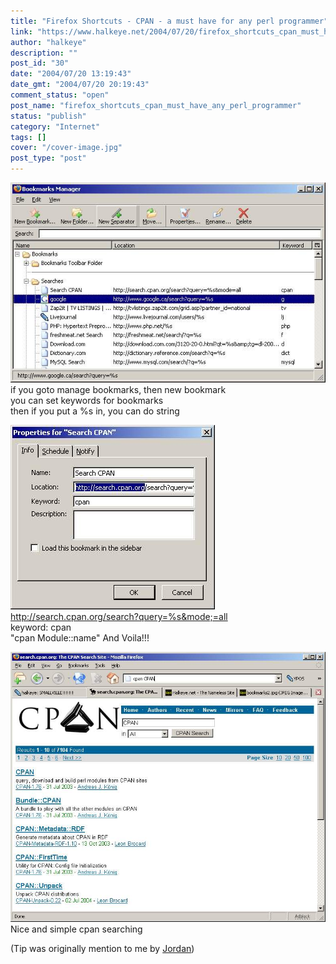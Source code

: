 ```yaml
---
title: "Firefox Shortcuts - CPAN - a must have for any perl programmer"
link: "https://www.halkeye.net/2004/07/20/firefox_shortcuts_cpan_must_have_any_perl_programmer/"
author: "halkeye"
description: ""
post_id: "30"
date: "2004/07/20 13:19:43"
date_gmt: "2004/07/20 20:19:43"
comment_status: "open"
post_name: "firefox_shortcuts_cpan_must_have_any_perl_programmer"
status: "publish"
category: "Internet"
tags: []
cover: "/cover-image.jpg"
post_type: "post"
---
```


![](bookmarks1.jpg)  
if you goto manage bookmarks, then new bookmark  
you can set keywords for bookmarks  
then if you put a %s in, you can do  string

![](bookmarks2.jpg)  
http://search.cpan.org/search?query=%s&mode;=all  
keyword: cpan  
"cpan Module::name"
And Voila!!!  

![](bookmarks3.jpg)  
Nice and simple cpan searching
  

(Tip was originally mention to me by [Jordan](http://j0rd.ath.cx))
